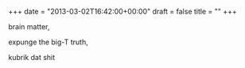 +++
date = "2013-03-02T16:42:00+00:00"
draft = false
title = ""
+++
<p>brain matter,</p>
<p>expunge the big-T truth,</p>
<p>kubrik dat shit</p>
